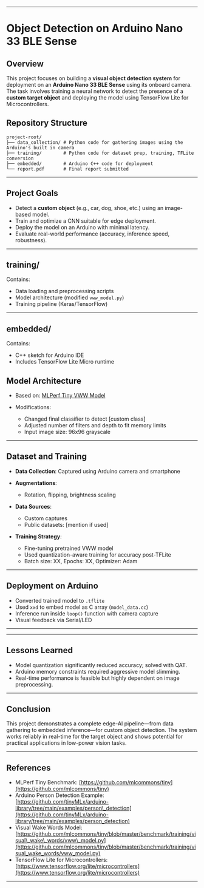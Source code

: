 
---

# Object Detection on Arduino Nano 33 BLE Sense

## Overview

This project focuses on building a **visual object detection system** for deployment on an **Arduino Nano 33 BLE Sense** using its onboard camera. The task involves training a neural network to detect the presence of a **custom target object**  and deploying the model using TensorFlow Lite for Microcontrollers.


## Repository Structure

```
project-root/
├── data_collection/ # Python code for gathering images using the Arduino's built in camera
├── training/        # Python code for dataset prep, training, TFLite conversion
├── embedded/        # Arduino C++ code for deployment
└── report.pdf       # Final report submitted
```

---

## Project Goals

* Detect a **custom object** (e.g., car, dog, shoe, etc.) using an image-based model.
* Train and optimize a CNN suitable for edge deployment.
* Deploy the model on an Arduino with minimal latency.
* Evaluate real-world performance (accuracy, inference speed, robustness).

---

## training/

Contains:

* Data loading and preprocessing scripts
* Model architecture (modified `vww_model.py`)
* Training pipeline (Keras/TensorFlow)

---

## embedded/

Contains:

* C++ sketch for Arduino IDE
* Includes TensorFlow Lite Micro runtime


## Model Architecture

* Based on: [MLPerf Tiny VWW Model](https://github.com/mlcommons/tiny/blob/master/benchmark/training/visual_wake_words/vww_model.py)
* Modifications:

  * Changed final classifier to detect \[custom class]
  * Adjusted number of filters and depth to fit memory limits
  * Input image size: 96x96 grayscale

---

## Dataset and Training

* **Data Collection**: Captured using Arduino camera and smartphone
* **Augmentations**:

  * Rotation, flipping, brightness scaling
* **Data Sources**:

  * Custom captures
  * Public datasets: \[mention if used]
* **Training Strategy**:

  * Fine-tuning pretrained VWW model
  * Used quantization-aware training for accuracy post-TFLite
  * Batch size: XX, Epochs: XX, Optimizer: Adam

---

## Deployment on Arduino

* Converted trained model to `.tflite`
* Used `xxd` to embed model as C array (`model_data.cc`)
* Inference run inside `loop()` function with camera capture
* Visual feedback via Serial/LED

---


---

## Lessons Learned

* Model quantization significantly reduced accuracy; solved with QAT.
* Arduino memory constraints required aggressive model slimming.
* Real-time performance is feasible but highly dependent on image preprocessing.

---

## Conclusion

This project demonstrates a complete edge-AI pipeline—from data gathering to embedded inference—for custom object detection. The system works reliably in real-time for the target object and shows potential for practical applications in low-power vision tasks.

---

## References

* MLPerf Tiny Benchmark: [https://github.com/mlcommons/tiny](https://github.com/mlcommons/tiny)
* Arduino Person Detection Example: [https://github.com/tinyMLx/arduino-library/tree/main/examples/person\_detection](https://github.com/tinyMLx/arduino-library/tree/main/examples/person_detection)
* Visual Wake Words Model: [https://github.com/mlcommons/tiny/blob/master/benchmark/training/visual\_wake\_words/vww\_model.py](https://github.com/mlcommons/tiny/blob/master/benchmark/training/visual_wake_words/vww_model.py)
* TensorFlow Lite for Microcontrollers: [https://www.tensorflow.org/lite/microcontrollers](https://www.tensorflow.org/lite/microcontrollers)

---
